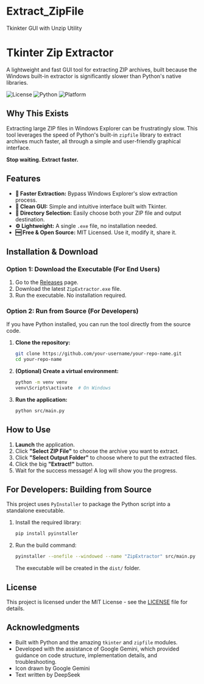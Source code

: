 # Extract_ZipFile
Tkinkter GUI with Unzip Utility

# Tkinter Zip Extractor

A lightweight and fast GUI tool for extracting ZIP archives, built because the Windows built-in extractor is significantly slower than Python's native libraries.

![License](https://img.shields.io/badge/License-MIT-blue.svg)
![Python](https://img.shields.io/badge/Python-3.8%2B-green.svg)
![Platform](https://img.shields.io/badge/Platform-Windows-lightgrey.svg)

## Why This Exists

Extracting large ZIP files in Windows Explorer can be frustratingly slow. This tool leverages the speed of Python's built-in `zipfile` library to extract archives much faster, all through a simple and user-friendly graphical interface.

**Stop waiting. Extract faster.**

## Features

*   **🚀 Faster Extraction:** Bypass Windows Explorer's slow extraction process.
*   **🧹 Clean GUI:** Simple and intuitive interface built with Tkinter.
*   **📁 Directory Selection:** Easily choose both your ZIP file and output destination.
*   **⚙️ Lightweight:** A single `.exe` file, no installation needed.
*   **🆓 Free & Open Source:** MIT Licensed. Use it, modify it, share it.

## Installation & Download

### Option 1: Download the Executable (For End Users)
1.  Go to the [Releases](../../releases) page.
2.  Download the latest `ZipExtractor.exe` file.
3.  Run the executable. No installation required.

### Option 2: Run from Source (For Developers)
If you have Python installed, you can run the tool directly from the source code.

1.  **Clone the repository:**
    ```bash
    git clone https://github.com/your-username/your-repo-name.git
    cd your-repo-name
    ```
2.  **(Optional) Create a virtual environment:**
    ```bash
    python -m venv venv
    venv\Scripts\activate  # On Windows
    ```
3.  **Run the application:**
    ```bash
    python src/main.py
    ```

## How to Use

1.  **Launch** the application.
2.  Click **"Select ZIP File"** to choose the archive you want to extract.
3.  Click **"Select Output Folder"** to choose where to put the extracted files.
4.  Click the big **"Extract!"** button.
5.  Wait for the success message! A log will show you the progress.

## For Developers: Building from Source

This project uses `PyInstaller` to package the Python script into a standalone executable.

1.  Install the required library:
    ```bash
    pip install pyinstaller
    ```
2.  Run the build command:
    ```bash
    pyinstaller --onefile --windowed --name "ZipExtractor" src/main.py
    ```
    The executable will be created in the `dist/` folder.

## License

This project is licensed under the MIT License - see the [LICENSE](LICENSE) file for details.

## Acknowledgments

*   Built with Python and the amazing `tkinter` and `zipfile` modules.
*   Developed with the assistance of Google Gemini, which provided guidance on code structure, implementation details, and troubleshooting.
*   Icon drawn by Google Gemini
*   Text written by DeepSeek
